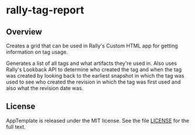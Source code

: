 rally-tag-report
=========================

## Overview
Creates a grid that can be used in Rally's Custom HTML app for getting information on tag usage.

Generates a list of all tags and what artifacts they're used in.  Also uses Rally's Lookback API to 
determine who created the tag and when the tag was created by looking back to the earliest snapshot
in which the tag was used to see who created the revision in which the tag was first used and also 
what the revision date was.

## License

AppTemplate is released under the MIT license.  See the file [LICENSE](https://raw.github.com/RallyApps/AppTemplate/master/LICENSE) for the full text.
